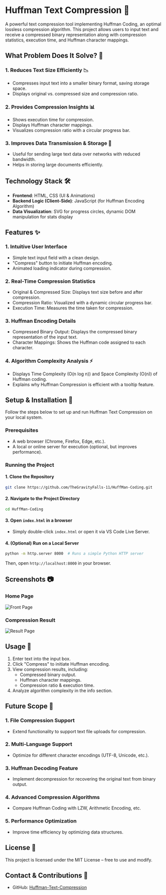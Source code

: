 # Huffman Text Compression 🚀

A powerful text compression tool implementing Huffman Coding, an optimal lossless compression algorithm. This project allows users to input text and receive a compressed binary representation along with compression statistics, execution time, and Huffman character mappings.

## What Problem Does It Solve? 🤔

### 1. Reduces Text Size Efficiently 📉

- Compresses input text into a smaller binary format, saving storage space.
- Displays original vs. compressed size and compression ratio.

### 2. Provides Compression Insights 📊

- Shows execution time for compression.
- Displays Huffman character mappings.
- Visualizes compression ratio with a circular progress bar.

### 3. Improves Data Transmission & Storage 📂

- Useful for sending large text data over networks with reduced bandwidth.
- Helps in storing large documents efficiently.

## Technology Stack 🛠️

- **Frontend**: HTML, CSS (UI & Animations)
- **Backend Logic (Client-Side)**: JavaScript (for Huffman Encoding Algorithm)
- **Data Visualization**: SVG for progress circles, dynamic DOM manipulation for stats display

## Features ✨

### 1. Intuitive User Interface

- Simple text input field with a clean design.
- "Compress" button to initiate Huffman encoding.
- Animated loading indicator during compression.

### 2. Real-Time Compression Statistics

- Original & Compressed Size: Displays text size before and after compression.
- Compression Ratio: Visualized with a dynamic circular progress bar.
- Execution Time: Measures the time taken for compression.

### 3. Huffman Encoding Details

- Compressed Binary Output: Displays the compressed binary representation of the input text.
- Character Mappings: Shows the Huffman code assigned to each character.

### 4. Algorithm Complexity Analysis ⚡

- Displays Time Complexity (O(n log n)) and Space Complexity (O(n)) of Huffman coding.
- Explains why Huffman Compression is efficient with a tooltip feature.

## Setup & Installation 🚀

Follow the steps below to set up and run Huffman Text Compression on your local system.

### Prerequisites

- A web browser (Chrome, Firefox, Edge, etc.).
- A local or online server for execution (optional, but improves performance).

### Running the Project

#### 1. Clone the Repository

```sh
git clone https://github.com/TheGravityFalls-11/HuffMan-Coding.git
```

#### 2. Navigate to the Project Directory

```sh
cd HuffMan-Coding
```

#### 3. Open `index.html` in a browser

- Simply double-click `index.html` or open it via VS Code Live Server.

#### 4. (Optional) Run on a Local Server

```sh
python -m http.server 8000  # Runs a simple Python HTTP server
```

Then, open `http://localhost:8000` in your browser.

## Screenshots 📷

### Home Page

![Front Page](https://github.com/user-attachments/assets/fcc51825-76f3-43ae-a362-eb32869182b2)

### Compression Result

![Result Page](https://github.com/user-attachments/assets/e161bcd8-fd0c-4720-a7fb-af82da3cb3c1)

## Usage 🎯

1. Enter text into the input box.
2. Click "Compress" to initiate Huffman encoding.
3. View compression results, including:
   - Compressed binary output.
   - Huffman character mappings.
   - Compression ratio & execution time.
4. Analyze algorithm complexity in the info section.

## Future Scope 🔮

### 1. File Compression Support

- Extend functionality to support text file uploads for compression.

### 2. Multi-Language Support

- Optimize for different character encodings (UTF-8, Unicode, etc.).

### 3. Huffman Decoding Feature

- Implement decompression for recovering the original text from binary output.

### 4. Advanced Compression Algorithms

- Compare Huffman Coding with LZW, Arithmetic Encoding, etc.

### 5. Performance Optimization

- Improve time efficiency by optimizing data structures.

## License 📜

This project is licensed under the MIT License – free to use and modify.

## Contact & Contributions 🤝
- GitHub: [Huffman-Text-Compression](https://github.com/TheGravityFalls-11/HuffMan-Coding)



